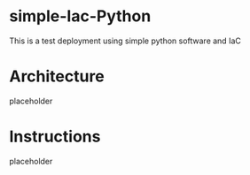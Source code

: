 # simple-Iac-Python
This is a test deployment using simple python software and IaC

# Architecture

placeholder

# Instructions

placeholder

